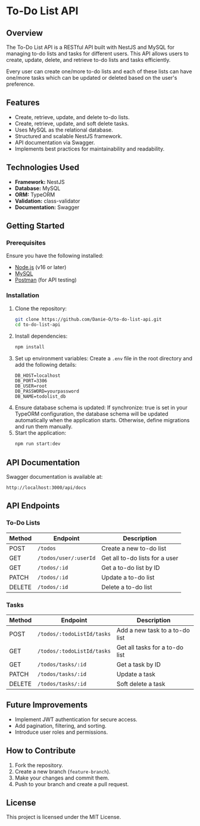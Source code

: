 # To-Do List API

## Overview
The To-Do List API is a RESTful API built with NestJS and MySQL for managing to-do lists and tasks for different users. This API allows users to create, update, delete, and retrieve to-do lists and tasks efficiently.

Every user can create one/more to-do lists and each of these lists can have one/more tasks which can be updated or deleted based on the user's preference.

## Features
- Create, retrieve, update, and delete to-do lists.
- Create, retrieve, update, and soft delete tasks.
- Uses MySQL as the relational database.
- Structured and scalable NestJS framework.
- API documentation via Swagger.
- Implements best practices for maintainability and readability.

## Technologies Used
- **Framework:** NestJS
- **Database:** MySQL
- **ORM:** TypeORM
- **Validation:** class-validator
- **Documentation:** Swagger

## Getting Started

### Prerequisites
Ensure you have the following installed:
- [Node.js](https://nodejs.org/) (v16 or later)
- [MySQL](https://www.mysql.com/)
- [Postman](https://www.postman.com/) (for API testing)

### Installation

1. Clone the repository:
   ```sh
   git clone https://github.com/Danie-O/to-do-list-api.git
   cd to-do-list-api
   ```
2. Install dependencies:
   ```sh
   npm install
   ```
3. Set up environment variables:
   Create a `.env` file in the root directory and add the following details:
   ```env
   DB_HOST=localhost
   DB_PORT=3306
   DB_USER=root
   DB_PASSWORD=yourpassword
   DB_NAME=todolist_db
   ```
4. Ensure database schema is updated: If synchronize: true is set in your TypeORM configuration, the database schema will be updated automatically when the application starts. Otherwise, define migrations and run them manually.
5. Start the application:
   ```sh
   npm run start:dev
   ```

## API Documentation
Swagger documentation is available at:
```
http://localhost:3000/api/docs
```

## API Endpoints

### To-Do Lists
| Method | Endpoint            | Description                     |
|--------|---------------------|---------------------------------|
| POST   | `/todos`            | Create a new to-do list        |
| GET    | `/todos/user/:userId` | Get all to-do lists for a user |
| GET    | `/todos/:id`        | Get a to-do list by ID         |
| PATCH  | `/todos/:id`        | Update a to-do list            |
| DELETE | `/todos/:id`        | Delete a to-do list            |

### Tasks
| Method | Endpoint                 | Description                      |
|--------|--------------------------|----------------------------------|
| POST   | `/todos/:todoListId/tasks` | Add a new task to a to-do list |
| GET    | `/todos/:todoListId/tasks` | Get all tasks for a to-do list |
| GET    | `/todos/tasks/:id`         | Get a task by ID               |
| PATCH  | `/todos/tasks/:id`         | Update a task                  |
| DELETE | `/todos/tasks/:id`         | Soft delete a task             |

## Future Improvements
- Implement JWT authentication for secure access.
- Add pagination, filtering, and sorting.
- Introduce user roles and permissions.

## How to Contribute
1. Fork the repository.
2. Create a new branch (`feature-branch`).
3. Make your changes and commit them.
4. Push to your branch and create a pull request.

## License
This project is licensed under the MIT License.

